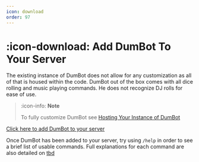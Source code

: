 ```yaml
---
icon: download
order: 97
---
```


# :icon-download: Add DumBot To Your Server

The existing instance of DumBot does not allow for any customization as all of that is housed within the code. DumBot out of the box comes with all dice rolling and music playing commands. He does not recognize DJ rolls for ease of use.

>:icon-info: **Note**
>
>To fully customize DumBot see [Hosting Your Instance of DumBot](./hostYourInstance.md)

[Click here to add DumBot to your server](https://discord.com/api/oauth2/authorize?client_id=1073372255272317041&permissions=3197952&scope=applications.commands%20bot)

Once DumBot has been added to your server, try using `/help` in order to see a brief list of usable commands. Full explanations for each command are also detailed on [tbd]()
